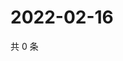 # 2022-02-16

共 0 条

<!-- BEGIN WEIBO -->
<!-- 最后更新时间 Wed Feb 16 2022 05:09:44 GMT+0800 (China Standard Time) -->

<!-- END WEIBO -->
